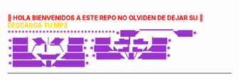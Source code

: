 <big><small></a><br></font><font color='#ffffff' align='center'>════════⚡═════════⚡════════</font><b><font color='red' align='center'><br>🌟 HOLA BIENVENIDOS A ESTE REPO NO OLVIDEN DE DEJAR SU 🌟</color><b></font><br><font color='#FFD700' align='center'>DESCARGA TU MP3</font><br><font color='#00ff7A' align='center'>
<font color="#9932CC">*******************************✴▇▇▇◤▔▔▔▔▔▔▔◥▇▇▇✴ ✴▇▇▇▏◥▇◣┊◢▇◤▕▇▇▇✴ ✴▇▇▇▏▃▆▅▎▅▆▃▕▇▇▇✴ ✴▇▇▇▏╱▔▕▎▔▔╲▕▇▇▇✴ ✴▇▇▇◣◣▃▅▎▅▃◢◢▇▇▇✴ ✴▇▇▇▇◣◥▅▅▅◤◢▇▇▇▇✴ ✴▇▇▇▇▇◣╲▇╱◢▇▇▇▇▇✴ ✴▇▇▇▇▇▇◣▇◢▇▇▇▇▇▇✴ 
*******************************